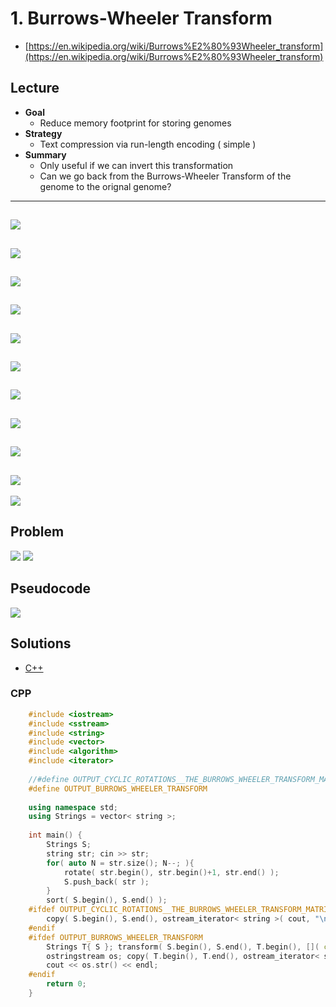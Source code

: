 # 1. Burrows-Wheeler Transform
* [https://en.wikipedia.org/wiki/Burrows%E2%80%93Wheeler_transform](https://en.wikipedia.org/wiki/Burrows%E2%80%93Wheeler_transform)

## Lecture
* **Goal**
    * Reduce memory footprint for storing genomes 
* **Strategy**
    * Text compression via run-length encoding ( simple )
* **Summary**
    * Only useful if we can invert this transformation
    * Can we go back from the Burrows-Wheeler Transform of the genome to the orignal genome?

---
![](docs/run_len_encoding.png)
---
![](docs/repeats.png)
---
![](docs/repeats_to_runs.png)
---
![](docs/cyclic_rot1.png)
---
![](docs/cyclic_rot2.png)
---
![](docs/cyclic_rot3.png)
---
![](docs/cyclic_rot4.png)
---
![](docs/cyclic_rot5.png)
---
![](docs/bwt_runs_example.png)
---
![](docs/quiz1.png)
---
![](docs/inversion.png)

## Problem
![](docs/1_bwt1.png)
![](docs/1_bwt2.png)

## Pseudocode
![](docs/pseudocode.png)

## Solutions
* [C++](#cpp)

### CPP
```cpp
    #include <iostream>
    #include <sstream>
    #include <string>
    #include <vector>
    #include <algorithm>
    #include <iterator>
    
    //#define OUTPUT_CYCLIC_ROTATIONS__THE_BURROWS_WHEELER_TRANSFORM_MATRIX
    #define OUTPUT_BURROWS_WHEELER_TRANSFORM
    
    using namespace std;
    using Strings = vector< string >;
    
    int main() {
        Strings S;
        string str; cin >> str;
        for( auto N = str.size(); N--; ){
            rotate( str.begin(), str.begin()+1, str.end() );
            S.push_back( str );
        }
        sort( S.begin(), S.end() );
    #ifdef OUTPUT_CYCLIC_ROTATIONS__THE_BURROWS_WHEELER_TRANSFORM_MATRIX
        copy( S.begin(), S.end(), ostream_iterator< string >( cout, "\n" ) ); cout << endl;
    #endif
    #ifdef OUTPUT_BURROWS_WHEELER_TRANSFORM
        Strings T{ S }; transform( S.begin(), S.end(), T.begin(), []( const auto& str ){ return str.back(); });
        ostringstream os; copy( T.begin(), T.end(), ostream_iterator< string >( os, "" ) );
        cout << os.str() << endl;
    #endif
        return 0;
    }
```
